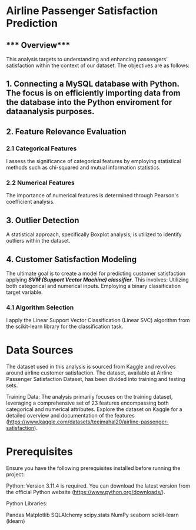 # Airline Passenger Satisfaction Prediction
## *** Overview***
This analysis targets to understanding and enhancing passengers' satisfaction within the context of our dataset. The objectives are as follows:

## 1. Connecting a MySQL database with Python. The focus is on efficiently importing data from the database into the Python enviroment for dataanalysis purposes.

## 2. Feature Relevance Evaluation
### 2.1 Categorical Features
I assess the significance of categorical features by employing statistical methods such as chi-squared and mutual information statistics.

### 2.2 Numerical Features
The importance of numerical features is determined through Pearson's coefficient analysis.

## 3. Outlier Detection
A statistical approach, specifically Boxplot analysis, is utilized to identify outliers within the dataset.

## 4. Customer Satisfaction Modeling
The ultimate goal is to create a model for predicting customer satisfaction applying ***SVM (Support Vector Machine) classifier***. This involves:
Utilizing both categorical and numerical inputs.
Employing a binary classification target variable.
### 4.1 Algorithm Selection
I apply the Linear Support Vector Classification (Linear SVC) algorithm from the scikit-learn library for the classification task.

# Data Sources
The dataset used in this analysis is sourced from Kaggle and revolves around airline customer satisfaction. The dataset, available at Airline Passenger Satisfaction Dataset, has been divided into training and testing sets.

Training Data: The analysis primarily focuses on the training dataset, leveraging a comprehensive set of 23 features encompassing both categorical and numerical attributes.
Explore the dataset on Kaggle for a detailed overview and documentation of the features (https://www.kaggle.com/datasets/teejmahal20/airline-passenger-satisfaction).

# Prerequisites
Ensure you have the following prerequisites installed before running the project:

Python: Version 3.11.4 is required. You can download the latest version from the official Python website (https://www.python.org/downloads/).

Python Libraries:

Pandas
Matplotlib
SQLAlchemy
scipy.stats
NumPy
seaborn
scikit-learn (klearn)
